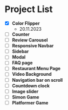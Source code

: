 # Project List

- [x] **Color Flipper**
  - 20.11.2023
- [ ] **Counter**
- [ ] **Review Carousel**
- [ ] **Responsive Navbar**
- [ ] **Sidebar**
- [ ] **Modal**
- [ ] **FAQ page**
- [ ] **Restaurant Menu Page**
- [ ] **Video Background**
- [ ] **Navigation bar on scroll**
- [ ] **Countdown clock**
- [ ] **Image slider**
- [ ] **Simon Game**
- [ ] **Platformer Game**
